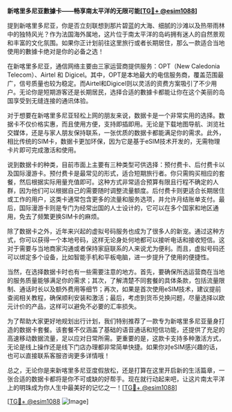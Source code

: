 **新喀里多尼亚數據卡——畅享南太平洋的无限可能[[TG💪+ @esim1088](https://t.me/s/esim1088)]**

提到新喀里多尼亚，你是否立刻联想到那片碧蓝的大海、细腻的沙滩以及热带雨林中的独特风光？作为法国海外属地，这片位于南太平洋的岛屿拥有迷人的自然景观和丰富的文化氛围。如果你正计划前往这里旅行或者长期居住，那么一款适合当地使用的數據卡绝对是你的必备之选！

在新喀里多尼亚，通信网络主要由三家运营商提供服务：OPT（New Caledonia Telecom）、Airtel 和 Digicel。其中，OPT是本地最大的电信服务商，覆盖范围最广，信号质量也较为稳定。而Airtel和Digicel则以灵活的资费方案吸引了不少用户。无论你是短期游客还是长期居民，选择合适的數據卡都能让你在这个美丽的岛国享受到无缝连接的通讯体验。

对于想要在新喀里多尼亚轻松上网的朋友来说，数据卡是一个非常实用的选择。数据卡不仅价格实惠，而且使用方便，支持即插即用。无论是下载地图导航、浏览社交媒体，还是与家人朋友保持联系，一张优质的数据卡都能满足你的需求。此外，相比传统的SIM卡，数据卡更加环保，因为它是基于eSIM技术开发的，无需物理卡片即可完成激活和使用。

说到数据卡的种类，目前市面上主要有三种类型可供选择：预付费卡、后付费卡以及国际漫游卡。预付费卡是最常见的形式，适合短期旅行者。你只需购买相应的套餐，然后根据实际用量充值即可。这种方式非常适合预算有限且行程不确定的人群，因为他们可以根据自己的需要随时调整流量额度。后付费卡则更适合长期居住或工作的用户，这类卡通常包含更多的流量和服务选项，并允许月结账单支付。最后，国际漫游卡则是专门为经常出国的人士设计的，它可以在多个国家和地区通用，免去了频繁更换SIM卡的麻烦。

除了数据卡之外，近年来兴起的虚拟号码服务也成为了很多人的新宠。通过这种方式，你可以获得一个本地号码，这样无论身处何地都可以接听电话和接收短信。这对于需要与当地商家沟通或者保持家庭联系的人来说尤为便利。而且，虚拟号码还可以绑定多个设备，比如智能手机和平板电脑，进一步提升了使用的便捷性。

当然，在选择数据卡时也有一些需要注意的地方。首先，要确保所选运营商在当地的服务质量能够满足你的需求；其次，了解清楚不同套餐的具体条款，包括流量限制、通话时长以及额外费用等细节；再次，如果是首次使用eSIM技术，建议提前查阅相关教程，确保顺利安装和激活；最后，考虑到货币兑换问题，尽量选择以欧元计价的产品，这样可以避免不必要的汇率损失。

为了帮助大家更好地规划出行计划，我们特别推荐了一款专为新喀里多尼亚量身打造的数据卡套餐。该套餐不仅涵盖了基础的语音通话和短信功能，还提供了充足的高速移动数据流量，足以应对日常所需。更重要的是，这款卡支持多种激活方式，无论是线上操作还是线下门店办理都非常简单快捷。如果你对eSIM感兴趣的话，也可以直接联系客服咨询更多详情哦！

总之，无论你是来新喀里多尼亚度假放松，还是打算在这里开启新的生活篇章，一张合适的数据卡都将是你不可或缺的好帮手。现在就行动起来吧，让这片南太平洋上的明珠成为你人生中最美好的记忆之一！[[TG💪+ @esim1088](https://t.me/s/esim1088)]

[[TG💪+ @esim1088](https://t.me/s/esim1088) ![Image](https://i.postimg.cc/4NQfJmqS/Snipaste-2025-05-13-00-14-12.png)]